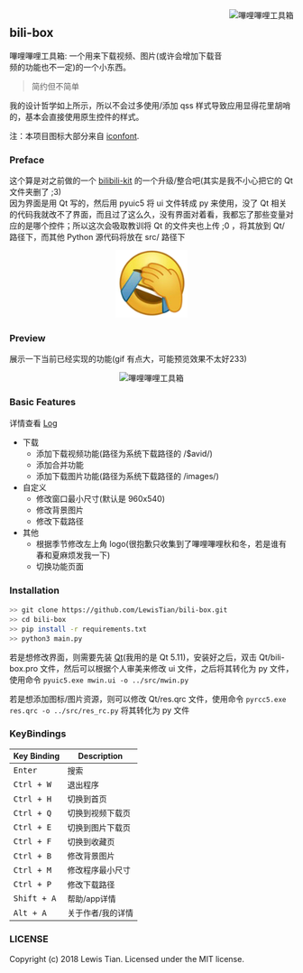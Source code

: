 <img src="images/bilibili.ico" height="120" alt="嗶哩嗶哩工具箱" title="嗶哩嗶哩工具箱" align="right">

## bili-box
嗶哩嗶哩工具箱: 一个用来下载视频、图片(或许会增加下载音频的功能也不一定)的一个小东西。

> 简约但不简单

我的设计哲学如上所示，所以不会过多使用/添加 qss 样式导致应用显得花里胡哨的，基本会直接使用原生控件的样式。

注：本项目图标大部分来自 [iconfont](http://www.iconfont.cn).

### Preface
这个算是对之前做的一个 [bilibili-kit](https://github.com/LewisTian/PyQt5-Apps/blob/master/bilibili-kit) 的一个升级/整合吧(其实是我不小心把它的 Qt 文件夹删了 ;3)<br >
因为界面是用 Qt 写的，然后用 pyuic5 将 ui 文件转成 py 来使用，没了 Qt 相关的代码我就改不了界面，而且过了这么久，没有界面对着看，我都忘了那些变量对应的是哪个控件；所以这次会吸取教训将 Qt 的文件夹也上传 ;0 ，将其放到 Qt/ 路径下，而其他 Python 源代码将放在 src/ 路径下
<div align="center">
	<img src="images/cry.png" height="120" alt="掩面哭" title="掩面哭">
</div>

### Preview
展示一下当前已经实现的功能(gif 有点大，可能预览效果不太好233)
<div align="center">
	<img src="images/preview.gif" alt="嗶哩嗶哩工具箱" title="嗶哩嗶哩工具箱">
</div>

### Basic Features
详情查看 [Log](LOG.md)
- 下载
	- 添加下载视频功能(路径为系统下载路径的 /$avid/)
	- 添加合并功能
	- 添加下载图片功能(路径为系统下载路径的 /images/)
- 自定义
	- 修改窗口最小尺寸(默认是 960x540)
	- 修改背景图片
	- 修改下载路径
- 其他
	- 根据季节修改左上角 logo(很抱歉只收集到了嗶哩嗶哩秋和冬，若是谁有春和夏麻烦发我一下)
	- 切换功能页面

### Installation
```bash
>> git clone https://github.com/LewisTian/bili-box.git
>> cd bili-box
>> pip install -r requirements.txt
>> python3 main.py
```
若是想修改界面，则需要先装 [Qt](https://www.qt.io/)(我用的是 Qt 5.11)，安装好之后，双击 Qt/bili-box.pro 文件，然后可以根据个人审美来修改 ui 文件，之后将其转化为 py 文件，使用命令 `pyuic5.exe mwin.ui -o ../src/mwin.py`

若是想添加图标/图片资源，则可以修改 Qt/res.qrc 文件，使用命令 `pyrcc5.exe res.qrc -o ../src/res_rc.py` 将其转化为 py 文件

### KeyBindings

Key Binding                                | Description
-------------------------------------------|---------------------------------------------------------
<kbd>Enter</kbd>                           | 搜索
<kbd>Ctrl + W</kbd>                        | 退出程序
<kbd>Ctrl + H</kbd>                        | 切换到首页
<kbd>Ctrl + Q</kbd>                        | 切换到视频下载页
<kbd>Ctrl + E</kbd>                        | 切换到图片下载页
<kbd>Ctrl + F</kbd>                        | 切换到收藏页
<kbd>Ctrl + B</kbd>                        | 修改背景图片
<kbd>Ctrl + M</kbd>                        | 修改程序最小尺寸
<kbd>Ctrl + P</kbd>                        | 修改下载路径
<kbd>Shift + A</kbd>                       | 帮助/app详情
<kbd>Alt + A</kbd>                         | 关于作者/我的详情

### LICENSE
Copyright (c) 2018 Lewis Tian. Licensed under the MIT license.